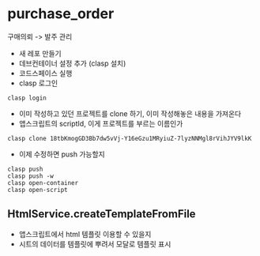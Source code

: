 # purchase_order
구매의뢰 -> 발주 관리

- 새 레포 만들기
- 데브컨테이너 설정 추가 (clasp 설치)
- 코드스페이스 실행
- clasp 로그인
```
clasp login
```

- 이미 작성하고 있던 프로젝트를 clone 하기, 이미 작성해놓은 내용을 가져온다
- 앱스크립트의 scriptId, 이게 프로젝트를 부르는 이름인가
```
clasp clone 18tbKmogGD3Bb7dw5vVj-Y16eGzu1MRyiuZ-7lyzNNMgl8rVihJYV9lkK
```

- 이제 수정하면 push 가능할지
```
clasp push
clasp push -w
clasp open-container
clasp open-script
```

## HtmlService.createTemplateFromFile

- 앱스크립트에서 html 템플릿 이용할 수 있을지
- 시트의 데이터를 템플릿에 뿌려서 모달로 템플릿 표시